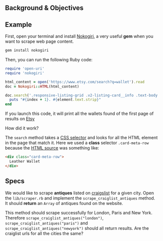 ## Background & Objectives

## Example

First, open your terminal and install [Nokogiri](http://www.nokogiri.org/),
a very useful **gem** when you want to scrape web page content.

```bash
gem install nokogiri
```

Then, you can run the following Ruby code:

```ruby
require 'open-uri'
require 'nokogiri'

html_content = open('https://www.etsy.com/search?q=wallet').read
doc = Nokogiri::HTML(html_content)

doc.search('.responsive-listing-grid .v2-listing-card__info .text-body').each_with_index do |element, index|
  puts "#{index + 1}. #{element.text.strip}"
end
```

If you launch this code, it will print all the wallets found of
the first page of results on [Etsy](https://www.etsy.com/search?q=wallet)

How did it work?

The `search` method takes a [CSS selector](https://developer.mozilla.org/en-US/docs/Web/Guide/CSS/Getting_started/Selectors)
and looks for all the HTML element in the page that match it. Here we used a **class** selector `.card-meta-row`
because the [HTML source](https://support.mozilla.org/en-US/questions/873324) was something like:

```html
<div class="card-meta-row">
  Leather Wallet
</div>
```

## Specs

We would like to scrape **antiques** listed on [craigslist](https://craigslist.org/) for a given city. Open the `lib/scraper.rb` and implement the `scrape_craiglist_antiques` method. It should **return** an `Array` of antiques found on the website.

This method should scrape successfully for London, Paris and New York. Therefore `scrape_craiglist_antiques("london")`, `scrape_craiglist_antiques("paris")` and `scrape_craiglist_antiques("newyork")` should all return results. Are the craiglist urls for all the cities the same?
